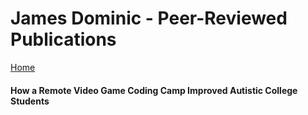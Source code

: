 <h1>James Dominic - Peer-Reviewed Publications</h1>

[Home](index.md)

<h4>How a Remote Video Game Coding Camp Improved Autistic College Students</h4>

